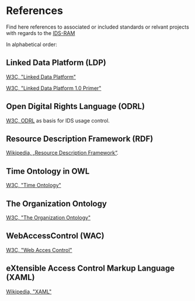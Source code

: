 # References

Find here references to associated or included standards or relvant projects with regards to the [IDS-RAM](https://github.com/International-Data-Spaces-Association/IDS-G/blob/master/glossary/README.md#ids-ram-international-data-spaces-reference-architecture-model)


In alphabetical order:

## Linked Data Platform (LDP)

[W3C, "Linked Data Platform"](https://dvcs.w3.org/hg/ldpwg/raw-file/default/ldp.html)

[W3C, "Linked Data Platform 1.0 Primer"](https://www.w3.org/TR/ldp-primer/)


## Open Digital Rights Language (ODRL)

[W3C, ODRL](https://www.w3.org/TR/odrl-model/) as basis
 for IDS usage control.

## Resource Description Framework (RDF)

[Wikipedia, „Resource Description Framework“](https://en.wikipedia.org/wiki/Resource_Description_Framework).

## Time Ontology in OWL

[W3C, "Time Ontology"](https://www.w3.org/TR/owl-time/)

## The Organization Ontology

[W3C, "The Organization Ontology"](https://www.w3.org/TR/vocab-org/)

## WebAccessControl (WAC)

[W3C, "Web Acces Control"](https://www.w3.org/wiki/WebAccessControl)

## eXtensible Access Control Markup Language (XAML)

[Wikipedia, "XAML"](https://en.wikipedia.org/wiki/XACML)

